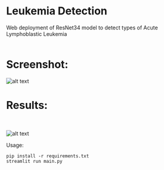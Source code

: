 <h1>Leukemia Detection</h1>
Web deployment of ResNet34 model to detect types of Acute Lymphoblastic Leukemia</br>
</br>

<h1>Screenshot:</h1>

![alt text](https://github.com/arunkrishnarao/leukimia_detection/blob/main/screenshot.png?raw=true)
</br>

<h1>Results:</h1></br>

![alt text](https://github.com/arunkrishnarao/leukimia_detection/blob/main/cm.png?raw=true)

Usage:
```
pip install -r requirements.txt
streamlit run main.py
```


